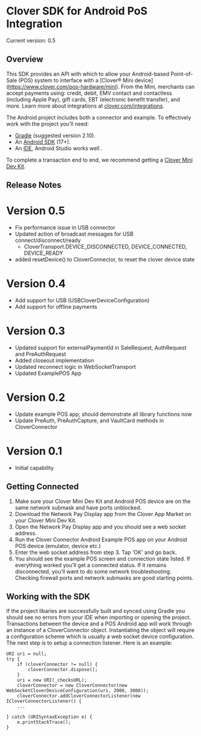 # Clover SDK for Android PoS Integration

Current version: 0.5

## Overview

This SDK provides an API with which to allow your Android-based Point-of-Sale (POS) system to interface with a [Clover® Mini device] (https://www.clover.com/pos-hardware/mini). From the Mini, merchants can accept payments using: credit, debit, EMV contact and contactless (including Apple Pay), gift cards, EBT (electronic benefit transfer), and more. Learn more about integrations at [clover.com/integrations](https://www.clover.com/integrations).

The Android project includes both a connector and example. To effectively work with the project you'll need:
- [Gradle](https://gradle.org) (suggested version 2.10).
- An [Android SDK](http://developer.android.com/sdk/index.html) (17+).
- An [IDE](http://developer.android.com/tools/studio/index.html), Android Studio works well .

To complete a transaction end to end, we recommend getting a [Clover Mini Dev Kit](http://cloverdevkit.com/collections/devkits/products/clover-mini-dev-kit).

## Release Notes
# Version 0.5
* Fix performance issue in USB connector
* Updated action of broadcast messages for USB connect/disconnect/ready
   * CloverTransport.DEVICE_DISCONNECTED, DEVICE_CONNECTED, DEVICE_READY
* added resetDevice() to CloverConnector, to reset the clover device state

# Version 0.4
* Add support for USB (USBCloverDeviceConfiguration)
* Add support for offline payments

# Version 0.3
* Updated support for externalPaymentId in SaleRequest, AuthRequest and PreAuthRequest
* Added closeout implementation
* Updated reconnect logic in WebSocketTransport
* Updated ExamplePOS App

# Version 0.2
* Update example POS app; should demonstrate all library functions now
* Update PreAuth, PreAuthCapture, and VaultCard methods in CloverConnector

# Version 0.1
* Initial capability

## Getting Connected

1. Make sure your Clover Mini Dev Kit and Android POS device are on the same network submask and have ports unblocked.
2. Download the Network Pay Display app from the Clover App Market on your Clover Mini Dev Kit.
3. Open the Network Pay Display app and you should see a web socket address.
4. Run the Clover Connector Android Example POS app on your Android POS device (emulator, device etc.)
5. Enter the web socket address from step 3. Tap 'OK' and go back.
6. You should see the example POS screen and connection state listed. If everything worked you'll get a connected status. If it remains disconnected, you'll want to do some network troubleshooting. Checking firewall ports and network submasks are good starting points.

## Working with the SDK

If the project libaries are successfully built and synced using Gradle you should see no errors from your IDE when importing or opening the project. Transactions between the device and a POS Android app will work through an instance of a CloverConnector object. Instantiating the object will require a configuration scheme which is usually a web socket device configuration. The next step is to setup a connection listener. Here is an example: 
```
URI uri = null;
try {
    if (cloverConnector != null) {
        cloverConnector.dispose();
    }
    uri = new URI(_checksURL);
    cloverConnector = new CloverConnector(new WebSocketCloverDeviceConfiguration(uri, 2000, 3000));
    cloverConnector.addCloverConnectorListener(new ICloverConnectorListener() {
    ...

} catch (URISyntaxException e) {
    e.printStackTrace();
}
```
